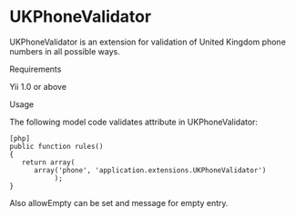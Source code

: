 UKPhoneValidator
================

UKPhoneValidator is an extension for validation of United Kingdom phone numbers in all possible ways. 

Requirements

Yii 1.0 or above

Usage

The following model code validates attribute in UKPhoneValidator:

~~~
[php]
public function rules()
{
   return array(
      array('phone', 'application.extensions.UKPhoneValidator')
           );
}

~~~
Also allowEmpty can be set and message for empty entry.
